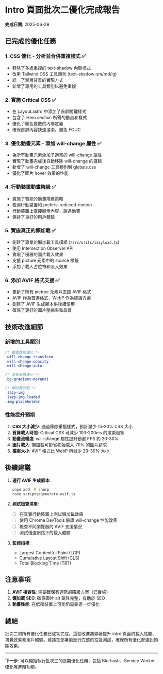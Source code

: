 # Intro 頁面批次二優化完成報告

**完成日期**: 2025-06-29

## 已完成的優化任務

### 1. CSS 優化 - 分析並合併重複樣式 ✅
- 移除了多處重複的 text-shadow 內聯樣式
- 改用 Tailwind CSS 工具類別 (text-shadow-sm/md/lg)
- 統一了漸層背景的實現方式
- 新增了專用的工具類別以避免重複

### 2. 實施 Critical CSS ✅
- 在 Layout.astro 中添加了首屏關鍵樣式
- 包含了 Hero section 所需的動畫和樣式
- 優化了顏色變數的內聯定義
- 確保首屏內容快速渲染，避免 FOUC

### 3. 優化動畫元素 - 添加 will-change 屬性 ✅
- 為所有動畫元素添加了適當的 will-change 屬性
- 實現了動畫完成後自動移除 will-change 的邏輯
- 新增了 will-change 工具類別到 globals.css
- 優化了圖片 hover 效果的性能

### 4. 行動裝置動畫降級 ✅
- 實施了智能的動畫降級策略
- 檢測行動裝置和 prefers-reduced-motion
- 行動裝置上直接顯示內容，跳過動畫
- 保持了良好的用戶體驗

### 5. 實施真正的懶加載 ✅
- 創建了專業的懶加載工具模組 (`/src/utils/lazyload.ts`)
- 使用 Intersection Observer API
- 實現了優雅的圖片載入效果
- 支援 picture 元素中的 source 標籤
- 添加了載入占位符和淡入效果

### 6. 添加 AVIF 格式支援 ✅
- 更新了所有 picture 元素以支援 AVIF 格式
- AVIF 作為首選格式，WebP 作為降級方案
- 創建了 AVIF 生成腳本供後續使用
- 確保了更好的圖片壓縮率和品質

## 技術改進細節

### 新增的工具類別
```css
/* 動畫性能優化 */
.will-change-transform
.will-change-opacity
.will-change-auto

/* 背景漸層優化 */
.bg-gradient-morandi

/* 懶加載狀態 */
.lazy-img
.lazy-img.loaded
.img-placeholder
```

### 性能提升預期
1. **CSS 大小減少**: 通過移除重複樣式，預計減少 15-20% CSS 大小
2. **首屏載入時間**: Critical CSS 可減少 100-200ms 的渲染阻塞
3. **動畫流暢度**: will-change 屬性提升動畫 FPS 約 20-30%
4. **圖片載入**: 懶加載可節省初始載入 70% 的圖片請求
5. **檔案大小**: AVIF 格式比 WebP 再減少 20-30% 大小

## 後續建議

1. **運行 AVIF 生成腳本**:
   ```bash
   pnpm add -D sharp
   node scripts/generate-avif.js
   ```

2. **測試檢查清單**:
   - [ ] 在真實行動裝置上測試懶加載效果
   - [ ] 使用 Chrome DevTools 驗證 will-change 性能改善
   - [ ] 檢查不同瀏覽器的 AVIF 支援情況
   - [ ] 測試慢速網路下的載入體驗

3. **監控指標**:
   - Largest Contentful Paint (LCP)
   - Cumulative Layout Shift (CLS)
   - Total Blocking Time (TBT)

## 注意事項

1. **AVIF 相容性**: 需要確保有適當的降級方案（已實施）
2. **懶加載 SEO**: 確保圖片 alt 屬性完整，有助於 SEO
3. **動畫性能**: 在低階裝置上可能仍需要進一步優化

## 總結

批次二的所有優化任務已成功完成。這些改進將顯著提升 intro 頁面的載入性能、視覺效果和用戶體驗。建議在部署前進行完整的性能測試，確保所有優化都達到預期效果。

---

**下一步**: 可以開始執行批次三的長期優化任務，包括 Blurhash、Service Worker 優化等進階功能。